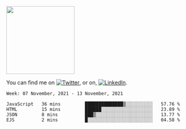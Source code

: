 <!-- ![visitors](https://visitor-badge.glitch.me/badge?page_id=page.id) -->

<img height="180em" src="https://github-readme-stats.vercel.app/api?username=alihernandez&show_icons=true&hide_border=true&&count_private=true&include_all_commits=true" />

<!-- Actual text -->

You can find me on [![Twitter][1.2]][1], or on, [![LinkedIn][2.2]][2].

<!-- Icons -->

[1.2]: http://i.imgur.com/wWzX9uB.png (twitter icon without padding)
[2.2]: https://raw.githubusercontent.com/MartinHeinz/MartinHeinz/master/linkedin-3-16.png (LinkedIn icon without padding)

<!-- Links to your social media accounts -->

[1]: https://twitter.com/phantomramen
[2]: https://www.linkedin.com/in/ali-hernandez-96b1b71a9/

<!--START_SECTION:waka-->
```text
Week: 07 November, 2021 - 13 November, 2021

JavaScript   36 mins         ██████████████▒░░░░░░░░░░   57.76 % 
HTML         15 mins         ██████░░░░░░░░░░░░░░░░░░░   23.89 % 
JSON         8 mins          ███▒░░░░░░░░░░░░░░░░░░░░░   13.77 % 
EJS          2 mins          █░░░░░░░░░░░░░░░░░░░░░░░░   04.58 % 
```
<!--END_SECTION:waka-->
